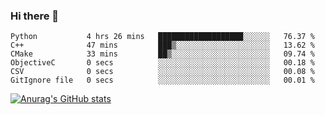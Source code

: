 ### Hi there 👋
<!--START_SECTION:waka-->

```text
Python           4 hrs 26 mins   ███████████████████░░░░░░   76.37 %
C++              47 mins         ███▒░░░░░░░░░░░░░░░░░░░░░   13.62 %
CMake            33 mins         ██▒░░░░░░░░░░░░░░░░░░░░░░   09.74 %
ObjectiveC       0 secs          ░░░░░░░░░░░░░░░░░░░░░░░░░   00.18 %
CSV              0 secs          ░░░░░░░░░░░░░░░░░░░░░░░░░   00.08 %
GitIgnore file   0 secs          ░░░░░░░░░░░░░░░░░░░░░░░░░   00.01 %
```

<!--END_SECTION:waka-->
[![Anurag's GitHub stats](https://github-readme-stats.vercel.app/api?username=Kevinbarrero)](https://github.com/anuraghazra/github-readme-stats)
<!--
**Kevinbarrero/Kevinbarrero** is a ✨ _special_ ✨ repository because its `README.md` (this file) appears on your GitHub profile.

Here are some ideas to get you started:

- 🔭 I’m currently working on ...
- 🌱 I’m currently learning ...
- 👯 I’m looking to collaborate on ...
- 🤔 I’m looking for help with ...
- 💬 Ask me about ...
- 📫 How to reach me: ...
- 😄 Pronouns: ...
- ⚡ Fun fact: ...

-->


